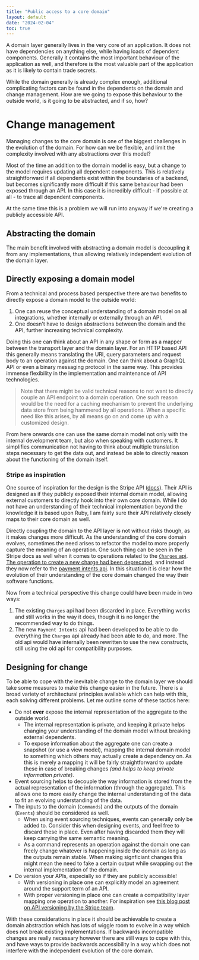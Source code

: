 ```yaml
---
title: "Public access to a core domain"
layout: default
date: "2024-02-04"
toc: true
---
```


A domain layer generally lives in the very core of an application. It does not have dependencies on anything else, while having loads of dependent components. Generally it contains the most important behaviour of the application as well, and therefore is the most valuable part of the application as it is likely to contain trade secrets.

While the domain generally is already complex enough, additional complicating factors can be found in the dependents on the domain and change management. How are we going to expose this behaviour to the outside world, is it going to be abstracted, and if so, how?

# Change management
Managing changes to the core domain is one of the biggest challenges in the evolution of the domain. For how can we be flexible, and limit the complexity involved with any abstractions over this model?

Most of the time an addition to the domain model is easy, but a change to the model requires updating all dependent components. This is relatively straightforward if all dependents exist within the boundaries of a backend, but becomes significantly more difficult if this same behaviour had been exposed through an API. In this case it is incredibly difficult - if possible at all - to trace all dependent components.

At the same time this is a problem we will run into anyway if we're creating a publicly accessible API.

## Abstracting the domain
The main benefit involved with abstracting a domain model is decoupling it from any implementations, thus allowing relatively independent evolution of the domain layer. 

## Directly exposing a domain model
From a technical and process based perspective there are two benefits to directly expose a domain model to the outside world:

1. One can reuse the conceptual understanding of a domain model on all integrations, whether internally or externally through an API.
2. One doesn't have to design abstractions between the domain and the API, further increasing technical complexity.

Doing this one can think about an API in any shape or form as a mapper between the transport layer and the domain layer. For an HTTP based API this generally means translating the URI, query parameters and  request body to an operation against the domain. One can think about a GraphQL API or even a binary messaging protocol in the same way. This provides immense flexibility in the implementation and maintenance of API technologies.

> Note that there might be valid technical reasons to not want to directly couple an API endpoint to a domain operation. One such reason would be the need for a caching mechanism to prevent the underlying data store from being hammered by all operations. When a specific need like this arises, by all means go on and come up with a customized design.

From here onwards one can use the same domain model not only with the internal development team, but also when speaking with customers. It simplifies communication not having to think about multiple translation steps necessary to get the data out, and instead be able to directly reason about the functioning of the domain itself.

### Stripe as inspiration
One source of inspiration for the design is the Stripe API ([docs](https://stripe.com/docs/api)). Their API is designed as if they publicly exposed their internal domain model, allowing external customers to directly hook into their own core domain. While I do not have an understanding of their technical implementation beyond the knowledge it is based upon Ruby, I am fairly sure their API relatively closely maps to their core domain as well. 

Directly coupling the domain to the API layer is not without risks though, as it makes changes more difficult. As the understanding of the core domain evolves, sometimes the need arises to refactor the model to more properly capture the meaning of an operation. One such thing can be seen in the Stripe docs as well when it comes to operations related to the [`Charges` api](https://stripe.com/docs/api/charges). [The operation to create a new charge had been deprecated](https://stripe.com/docs/api/charges/create), and instead they now refer to the [payment intents api](https://stripe.com/docs/api/payment_intents). In this situation it is clear how the evolution of their understanding of the core domain changed the way their software functions.

Now from a technical perspective this change could have been made in two ways:

1. The existing `Charges` api had been discarded in place. Everything works and still works in the way it does, though it is no longer the recommended way to do things.
2. The new `Payment Intents` api had been developed to be able to do everything the `Charges` api already had been able to do, and more. The old api would have internally been rewritten to use the new constructs, still using the old api for compatibility purposes.

## Designing for change
To be able to cope with the inevitable change to the domain layer we should take some measures to make this change easier in the future. There is a broad variety of architectural principles available which can help with this, each solving different problems. Let me outline some of these tactics here:

- Do not **ever** expose the internal representation of the aggregate to the outside world. 
    - The internal representation is private, and keeping it private helps changing your understanding of the domain model without breaking external dependents.
    - To expose information about the aggregate one can create a snapshot (or use a view model), mapping the internal domain model to something which others may actually create a dependency on. As this is merely a mapping it will be fairly straightforward to update these in case of breaking changes _(and helps to keep private information private)_.
- Event sourcing helps to decouple the way information is stored from the actual representation of the information (through the aggregate). This allows one to more easily change the internal understanding of the data to fit an evolving understanding of the data.
- The inputs to the domain (`Commands`) and the outputs of the domain (`Events`) should be considered as well.
    - When using event sourcing techniques, events can generally only be added to. Consider this when designing events, and feel free to discard these in place. Even after having discarded them they will keep carrying the same semantic meaning.
    - As a command represents an operation against the domain one can freely change whatever is happening inside the domain as long as the outputs remain stable. When making signficiant changes this might mean the need to fake a certain output while swapping out the internal implementation of the domain.
- Do version your APIs, especially so if they are publicly accessible!
    - With versioning in place one can explicitly model an agreement around the support term of an API.
    - With proper versioning in place one can create a compatibility layer mapping one operation to another. For inspiration see [this blog post on API versioning by the Stripe team](https://stripe.com/blog/api-versioning).

With these considerations in place it should be achievable to create a domain abstraction which has lots of wiggle room to evolve in a way which does not break existing implementations. If backwards incompatible changes are really necessary however there are still ways to cope with this, and have ways to provide backwards accessibility in a way which does not interfere with the independent evolution of the core domain.